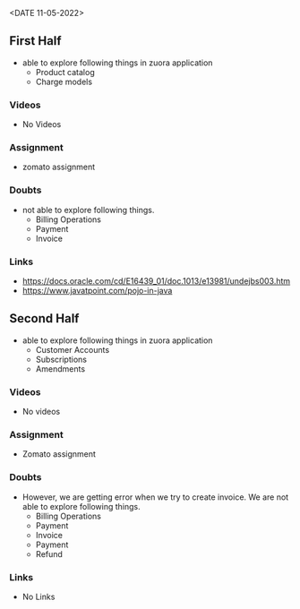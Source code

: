 <DATE 11-05-2022>

## First Half
- able to explore following things in zuora application
	- Product catalog
	- Charge models

### Videos
- No Videos

### Assignment 
- zomato assignment <In-progress>

### Doubts
- not able to explore following things.
	- Billing Operations
	- Payment
	- Invoice

### Links
- https://docs.oracle.com/cd/E16439_01/doc.1013/e13981/undejbs003.htm 
- https://www.javatpoint.com/pojo-in-java

## Second Half
- able to explore following things in zuora application
	- Customer Accounts
	- Subscriptions
	- Amendments

### Videos
- No videos

### Assignment 
- Zomato assignment <In-progress>

### Doubts
- However, we are getting error when we try to create invoice. We are not able to explore following things.
	- Billing Operations
	- Payment
	- Invoice
	- Payment
	- Refund

### Links
- No Links
